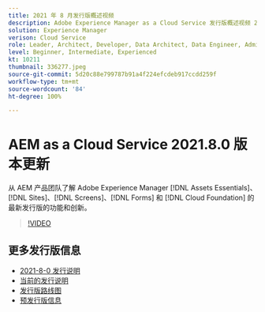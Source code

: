 ```yaml
---
title: 2021 年 8 月发行版概述视频
description: Adobe Experience Manager as a Cloud Service 发行版概述视频 2021.8.0。
solution: Experience Manager
verison: Cloud Service
role: Leader, Architect, Developer, Data Architect, Data Engineer, Admin, User
level: Beginner, Intermediate, Experienced
kt: 10211
thumbnail: 336277.jpeg
source-git-commit: 5d20c88e799787b91a4f224efcdeb917ccdd259f
workflow-type: tm+mt
source-wordcount: '84'
ht-degree: 100%

---
```


# AEM as a Cloud Service 2021.8.0 版本更新

从 AEM 产品团队了解 Adobe Experience Manager [!DNL Assets Essentials]、[!DNL Sites]、[!DNL Screens]、[!DNL Forms] 和 [!DNL Cloud Foundation] 的最新发行版的功能和创新。

>[!VIDEO](https://video.tv.adobe.com/v/336277/?quality=12&learn=on)

## 更多发行版信息

* [2021-8-0 发行说明](https://experienceleague.adobe.com/docs/experience-manager-cloud-service/content/release-notes/release-notes/2021/release-notes-2021-8-0.html)
* [当前的发行说明](https://experienceleague.adobe.com/docs/experience-manager-cloud-service/content/release-notes/home.html)
* [发行版路线图](https://experienceleague.adobe.com/docs/experience-manager-release-information/aem-release-updates/update-releases-roadmap.html?lang=zh-Hans)
* [预发行版信息](https://experienceleague.adobe.com/docs/experience-manager-cloud-service/content/release-notes/prerelease.html)
